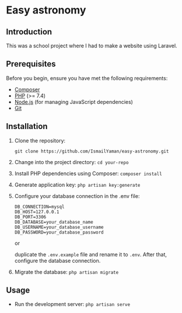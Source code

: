 # Easy astronomy

## Introduction

This was a school project where I had to make a website using Laravel.

## Prerequisites

Before you begin, ensure you have met the following requirements:

- [Composer](https://getcomposer.org/download/)
- [PHP](https://www.php.net/downloads.php) (>= 7.4)
- [Node.js](https://nodejs.org/en/download/) (for managing JavaScript dependencies)
- [Git](https://git-scm.com/downloads)

## Installation

1. Clone the repository:

   ```
   git clone https://github.com/IsmailYaman/easy-astronomy.git
   ```
2. Change into the project directory:
   ```cd your-repo```

3. Install PHP dependencies using Composer:
   ```composer install```

4. Generate application key:
   ```php artisan key:generate```

5. Configure your database connection in the .env file:
   ```
   DB_CONNECTION=mysql
   DB_HOST=127.0.0.1
   DB_PORT=3306
   DB_DATABASE=your_database_name
   DB_USERNAME=your_database_username
   DB_PASSWORD=your_database_password
   ```
   
   or

   duplicate the ```.env.example``` file and rename it to ```.env```. After that, configure the database connection.  

7. Migrate the database:
   ```php artisan migrate```

## Usage
- Run the development server:
  ```php artisan serve```

   
